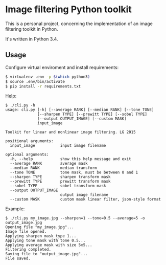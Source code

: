 # Image filtering Python toolkit

This is a personal project, concerning the implementation of an image filtering toolkit in Python.

It's written in Python 3.4.

## Usage

Configure virtual enviroment and install requirements:
```bash
$ virtualenv .env -p $(which python3)
$ source .env/bin/activate
$ pip install -r requirements.txt
```

Help:
```
$ ./cli.py -h
usage: cli.py [-h] [--average RANK] [--median RANK] [--tone TONE]
              [--sharpen TYPE] [--prewitt TYPE] [--sobel TYPE]
              [--output OUTPUT_IMAGE] [--custom MASK]
              input_image

Toolkit for linear and nonlinear image filtering. LG 2015

positional arguments:
  input_image           input image filename

optional arguments:
  -h, --help            show this help message and exit
  --average RANK        average mask
  --median RANK         median transform
  --tone TONE           tone mask, must be between 0 and 1
  --sharpen TYPE        sharpen transform mask
  --prewitt TYPE        prewitt transform mask
  --sobel TYPE          sobel transform mask
  --output OUTPUT_IMAGE
                        output image filename
  --custom MASK         custom mask linear filter, json-style format
```

Example:
```
$ ./cli.py my_image.jpg --sharpen=1 --tone=0.5 --average=5 -o output_image.jpg
Opening file "my_image.jpg"...
Image file opened.
Applying sharpen mask type 1...
Applying tone mask with tone 0.5...
Applying average mask with size 5x5...
Filtering completed.
Saving file to "output_image.jpg"...
File saved.
```
